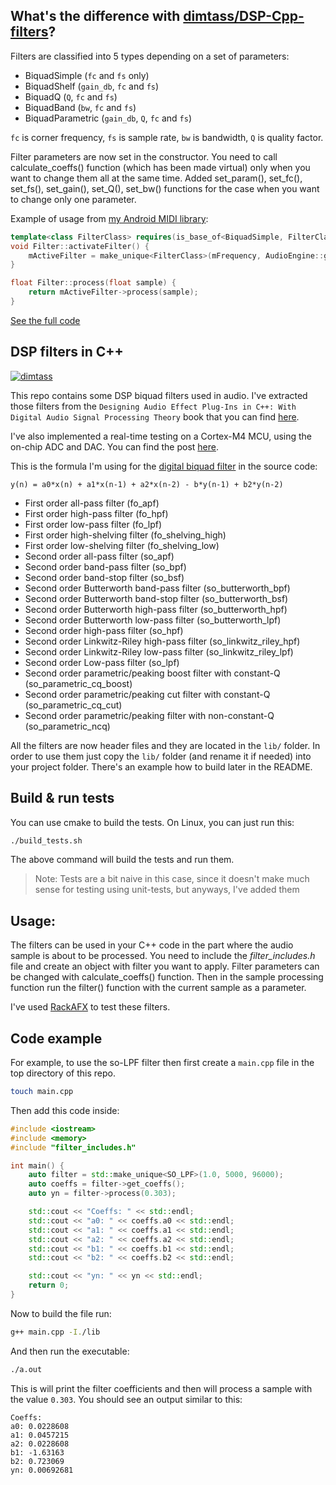 What's the difference with [dimtass/DSP-Cpp-filters](https://github.com/dimtass/DSP-Cpp-filters)?
----
Filters are classified into 5 types depending on a set of parameters:
- BiquadSimple (`fc` and `fs` only)
- BiquadShelf (`gain_db`, `fc` and `fs`)
- BiquadQ (`Q`, `fc` and `fs`)
- BiquadBand (`bw`, `fc` and `fs`)
- BiquadParametric (`gain_db`, `Q`, `fc` and `fs`)

`fc` is corner frequency, `fs` is sample rate, `bw` is bandwidth, `Q` is quality factor.

Filter parameters are now set in the constructor. You need to call calculate_coeffs() function (which has been made virtual) only when you want to change them all at the same time. Added set_param(), set_fc(), set_fs(), set_gain(), set_Q(), set_bw() functions for the case when you want to change only one parameter. 

Example of usage from [my Android MIDI library](https://github.com/crylent/android-midilib):
```cpp
template<class FilterClass> requires(is_base_of<BiquadSimple, FilterClass>() == true)
void Filter::activateFilter() {
    mActiveFilter = make_unique<FilterClass>(mFrequency, AudioEngine::getSampleRate());
}

float Filter::process(float sample) {
    return mActiveFilter->process(sample);
}
```

[See the full code](https://github.com/crylent/android-midilib/blob/master/library/src/main/cpp/soundfx/Filter.cpp)

DSP filters in C++
----

[![dimtass](https://circleci.com/gh/dimtass/DSP-Cpp-filters.svg?style=svg)](https://circleci.com/gh/dimtass/DSP-Cpp-filters)

This repo contains some DSP biquad filters used in audio. I've extracted those
filters from the `Designing Audio Effect Plug-Ins in C++: With Digital Audio Signal Processing Theory`
book that you can find [here](https://www.amazon.com/Designing-Audio-Effect-Plug-Ins-Processing/dp/0240825152).

I've also implemented a real-time testing on a Cortex-M4 MCU, using the on-chip ADC and DAC. You can find the post [here](https://www.stupid-projects.com/biquad-audio-dsp-filters-using-stm32f303cc-black-pill/).

This is the formula I'm using for the [digital biquad filter](https://en.wikipedia.org/wiki/Digital_biquad_filter)
in the source code:
```
y(n) = a0*x(n) + a1*x(n-1) + a2*x(n-2) - b*y(n-1) + b2*y(n-2)
```

- First order all-pass filter (fo_apf)
- First order high-pass filter (fo_hpf)
- First order low-pass filter (fo_lpf)
- First order high-shelving filter (fo_shelving_high)
- First order low-shelving filter (fo_shelving_low)
- Second order all-pass filter (so_apf)
- Second order band-pass filter (so_bpf)
- Second order band-stop filter (so_bsf)
- Second order Butterworth band-pass filter (so_butterworth_bpf)
- Second order Butterworth band-stop filter (so_butterworth_bsf)
- Second order Butterworth high-pass filter (so_butterworth_hpf)
- Second order Butterworth low-pass filter (so_butterworth_lpf)
- Second order high-pass filter (so_hpf)
- Second order Linkwitz-Riley high-pass filter (so_linkwitz_riley_hpf)
- Second order Linkwitz-Riley low-pass filter (so_linkwitz_riley_lpf)
- Second order Low-pass filter (so_lpf)
- Second order parametric/peaking boost filter with constant-Q (so_parametric_cq_boost)
- Second order parametric/peaking cut filter with constant-Q (so_parametric_cq_cut)
- Second order parametric/peaking filter with non-constant-Q (so_parametric_ncq)

All the filters are now header files and they are located in the `lib/` folder.
In order to use them just copy the `lib/` folder (and rename it if needed) into
your project folder. There's an example how to build later in the README.

## Build & run tests
You can use cmake to build the tests. On Linux, you can just run this:
```sh
./build_tests.sh
```

The above command will build the tests and run them.

> Note: Tests are a bit naive in this case, since it doesn't make
much sense for testing using unit-tests, but anyways, I've added them

## Usage:
The filters can be used in your C++ code in the part where the audio sample is about to be processed. You need to include the _filter_includes.h_ file and create an object with filter you want to apply. Filter parameters can be changed with calculate_coeffs() function. Then in the sample processing function run the filter() function with the current sample as a parameter.

I've used [RackAFX](http://www.willpirkle.com/rackafx/) to test these filters.

## Code example
For example, to use the so-LPF filter then first create a `main.cpp` file
in the top directory of this repo.

```sh
touch main.cpp
```

Then add this code inside:

```cpp
#include <iostream>
#include <memory>
#include "filter_includes.h"

int main() {
    auto filter = std::make_unique<SO_LPF>(1.0, 5000, 96000);
    auto coeffs = filter->get_coeffs();
    auto yn = filter->process(0.303);

    std::cout << "Coeffs: " << std::endl;
    std::cout << "a0: " << coeffs.a0 << std::endl;
    std::cout << "a1: " << coeffs.a1 << std::endl;
    std::cout << "a2: " << coeffs.a2 << std::endl;
    std::cout << "b1: " << coeffs.b1 << std::endl;
    std::cout << "b2: " << coeffs.b2 << std::endl;

    std::cout << "yn: " << yn << std::endl;
    return 0;
}
```

Now to build the file run:
```sh
g++ main.cpp -I./lib
```

And then run the executable:
```sh
./a.out
```

This is will print the filter coefficients and then will process
a sample with the value `0.303`. You should see an output similar
to this:

```
Coeffs: 
a0: 0.0228608
a1: 0.0457215
a2: 0.0228608
b1: -1.63163
b2: 0.723069
yn: 0.00692681
```
